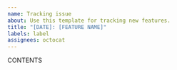 ```yaml
---
name: Tracking issue
about: Use this template for tracking new features.
title: "[DATE]: [FEATURE NAME]"
labels: label
assignees: octocat
---
```


CONTENTS
